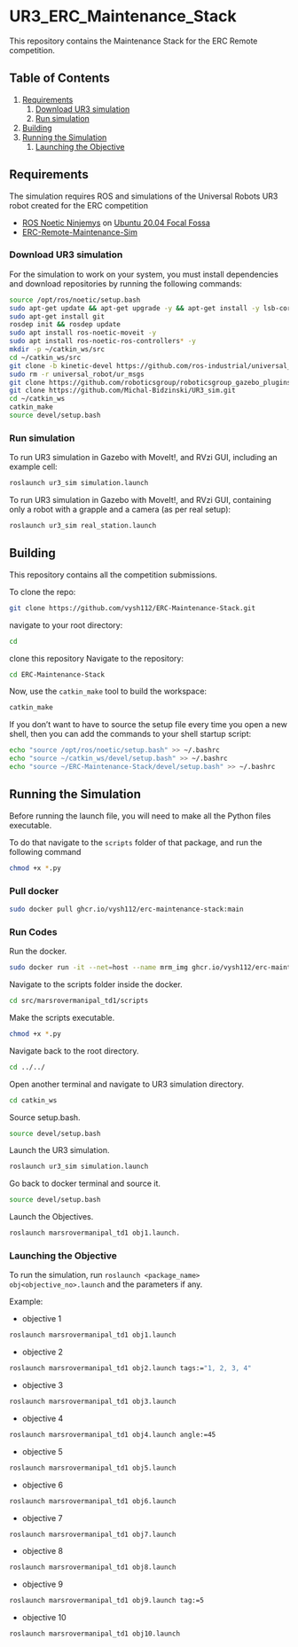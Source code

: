 # UR3_ERC_Maintenance_Stack

This repository contains the Maintenance Stack for the ERC Remote competition. 

## Table of Contents
1. [Requirements](#Requirements)
    1. [Download UR3 simulation](#Download-UR3-simulation)
    1. [Run simulation](#Run-simulation)
1. [Building](#building)
1. [Running the Simulation](#Running-the-Simulation)
    1. [Launching the Objective](#Launching-the-Objective)

## Requirements

The simulation requires ROS and simulations of the Universal Robots UR3 robot created for the ERC competition
 - [ROS Noetic Ninjemys](http://wiki.ros.org/noetic/Installation/) on [Ubuntu 20.04 Focal Fossa](https://releases.ubuntu.com/20.04/)
 - [ERC-Remote-Maintenance-Sim](https://github.com/EuropeanRoverChallenge/ERC-Remote-Maintenance-Sim)

### Download UR3 simulation

For the simulation to work on your system, you must install dependencies and download repositories by running the following commands:

```sh
source /opt/ros/noetic/setup.bash
sudo apt-get update && apt-get upgrade -y && apt-get install -y lsb-core g++
sudo apt-get install git
rosdep init && rosdep update
sudo apt install ros-noetic-moveit -y
sudo apt install ros-noetic-ros-controllers* -y
mkdir -p ~/catkin_ws/src
cd ~/catkin_ws/src
git clone -b kinetic-devel https://github.com/ros-industrial/universal_robot.git
sudo rm -r universal_robot/ur_msgs
git clone https://github.com/roboticsgroup/roboticsgroup_gazebo_plugins
git clone https://github.com/Michal-Bidzinski/UR3_sim.git
cd ~/catkin_ws
catkin_make
source devel/setup.bash
```
### Run simulation
To run UR3 simulation in Gazebo with MoveIt!, and RVzi GUI, including an example cell:
```sh
roslaunch ur3_sim simulation.launch
```
To run UR3 simulation in Gazebo with MoveIt!, and RVzi GUI, containing only a robot with a grapple and a camera (as per real setup):
```sh
roslaunch ur3_sim real_station.launch
```

## Building
This repository contains all the competition submissions.

To clone the repo:
```sh
git clone https://github.com/vysh112/ERC-Maintenance-Stack.git
```

navigate to your root directory:
```sh
cd
```
clone this repository
Navigate to the repository:
```sh
cd ERC-Maintenance-Stack
```
Now, use the `catkin_make` tool to build the workspace:
```sh
catkin_make
```
If you don’t want to have to source the setup file every time you open a new shell, then you can add the commands to your shell startup script:
```sh
echo "source /opt/ros/noetic/setup.bash" >> ~/.bashrc
echo "source ~/catkin_ws/devel/setup.bash" >> ~/.bashrc
echo "source ~/ERC-Maintenance-Stack/devel/setup.bash" >> ~/.bashrc
```
## Running the Simulation
Before running the launch file, you will need to make all the Python files executable.

To do that navigate to the `scripts` folder of that package, and run the following command
```sh
chmod +x *.py 
```

 ### Pull docker
 ```sh
 sudo docker pull ghcr.io/vysh112/erc-maintenance-stack:main
 ```
 ### Run Codes

 Run the docker.
 ```sh
 sudo docker run -it --net=host --name mrm_img ghcr.io/vysh112/erc-maintenance-stack:main
 ```
 Navigate to the scripts folder inside the docker.
 ```sh
 cd src/marsrovermanipal_td1/scripts
 ```
 Make the scripts executable.
 ```sh
 chmod +x *.py 
 ```
 Navigate back to the root directory.
 ```sh
 cd ../../
 ```
 Open another terminal and navigate to UR3 simulation directory.
 ```sh
 cd catkin_ws
 ```
 Source setup.bash.
 ```sh
 source devel/setup.bash
 ```
 Launch the UR3 simulation.
 ```sh
 roslaunch ur3_sim simulation.launch
 ```
 Go back to docker terminal and source it.
 ```sh
 source devel/setup.bash
 ```
 Launch the Objectives.
 ```sh
 roslaunch marsrovermanipal_td1 obj1.launch.
 ```
 ### Launching the Objective
To run the simulation, run `roslaunch <package_name> obj<objective_no>.launch` and the parameters if any.

Example:

- objective 1
```sh
roslaunch marsrovermanipal_td1 obj1.launch
```
- objective 2
```sh
roslaunch marsrovermanipal_td1 obj2.launch tags:="1, 2, 3, 4"
```
- objective 3
```sh
roslaunch marsrovermanipal_td1 obj3.launch
```
- objective 4
```sh
roslaunch marsrovermanipal_td1 obj4.launch angle:=45
```
- objective 5
```sh
roslaunch marsrovermanipal_td1 obj5.launch
```
- objective 6
```sh
roslaunch marsrovermanipal_td1 obj6.launch
```
- objective 7
```sh
roslaunch marsrovermanipal_td1 obj7.launch
```
- objective 8
```sh
roslaunch marsrovermanipal_td1 obj8.launch
```
- objective 9
```sh
roslaunch marsrovermanipal_td1 obj9.launch tag:=5
```
- objective 10
```sh
roslaunch marsrovermanipal_td1 obj10.launch
```
